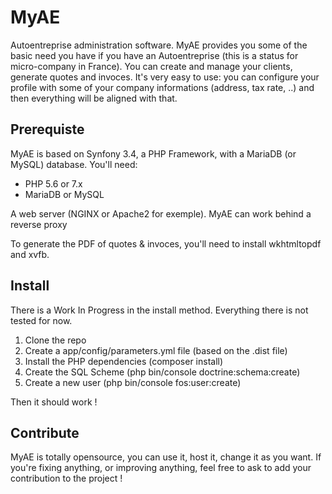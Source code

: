# MyAE

Autoentreprise administration software. MyAE provides you some of the basic need you have if you have an Autoentreprise (this is a status for micro-company in France). You can create and manage your clients, generate quotes and invoces. It's very easy to use: you can configure your profile with some of your company informations (address, tax rate, ..) and then everything will be aligned with that.

## Prerequiste

MyAE is based on Synfony 3.4, a PHP Framework, with a MariaDB (or MySQL) database.
You'll need:
* PHP 5.6 or 7.x
* MariaDB or MySQL

A web server (NGINX or Apache2 for exemple).
MyAE can work behind a reverse proxy

To generate the PDF of quotes & invoces, you'll need to install wkhtmltopdf and xvfb.

## Install

There is a Work In Progress in the install method. Everything there is not tested for now.

1. Clone the repo 
2. Create a app/config/parameters.yml file (based on the .dist file)
2. Install the PHP dependencies (composer install)
3. Create the SQL Scheme (php bin/console doctrine:schema:create)
4. Create a new user (php bin/console fos:user:create)

Then it should work !

## Contribute

MyAE is totally opensource, you can use it, host it, change it as you want. If you're fixing anything, or improving anything, feel free to ask to add your contribution to the project ! 
